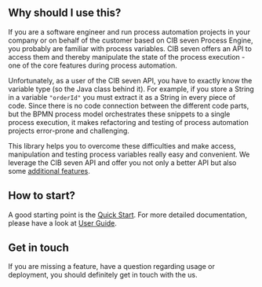 ## Why should I use this?

If you are a software engineer and run process automation projects in your company or on behalf of the customer
based on CIB seven Process Engine, you probably are familiar with process variables. CIB seven offers an API to access
them and thereby manipulate the state of the process execution - one of the core features during process automation.

Unfortunately, as a user of the CIB seven API, you have to exactly know the variable type (so the Java class behind it).
For example, if you store a String in a variable `"orderId"` you must extract it as a String in every piece of code.
Since there is no code connection between the different code parts, but the BPMN process model orchestrates
these snippets to a single process execution, it makes refactoring and testing of process automation projects
error-prone and challenging.

This library helps you to overcome these difficulties and make access, manipulation and testing process variables really
easy and convenient. We leverage the CIB seven API and offer you not only a better API but also some 
[additional features](./user-guide/features.md).

## How to start?

A good starting point is the [Quick Start](./quick-start.md). For more detailed documentation, please have a look at
[User Guide](./user-guide/motivation.md).

## Get in touch

If you are missing a feature, have a question regarding usage or deployment, you should definitely get in touch
with the us.
